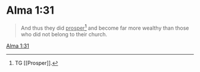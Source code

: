 # Alma 1:31

> And thus they did <u>prosper</u>[^a] and become far more wealthy than those who did not belong to their church.

[Alma 1:31](https://www.churchofjesuschrist.org/study/scriptures/bofm/alma/1?lang=eng&id=p31#p31)


[^a]: TG [[Prosper]].
